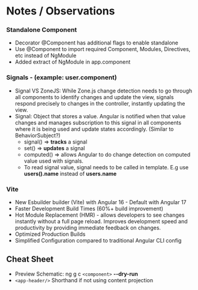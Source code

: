 # Notes / Observations

### Standalone Component
* Decorator @Component has additional flags to enable standalone
* Use @Component to import required Component, Modules, Directives, etc instead of NgModule
* Added extract of NgModule in app.component

### Signals - (example: user.component)
* Signal VS ZoneJS: While Zone.js change detection needs to go through all components to identify changes and update the view, signals respond precisely to changes in the controller, instantly updating the view.
* Signal: Object that stores a value. Angular is notified when that value changes and manages subscription to this signal in all components where it is being used and update states accordingly. (Similar to BehaviorSubject?)
    * signal() => __tracks__ a signal 
    * set() => __updates__ a signal
    * computed() => allows Angular to do change detection on computed value used with signals. 
    * To read signal value, signal needs to be called in template. E.g use __users().name__ instead of __users.name__

### Vite
* New Esbuilder builder (Vite) with Angular 16 - Default with Angular 17
* Faster Development Build Times (60%+ build improvement)
* Hot Module Replacement (HMR) - allows developers to see changes instantly without a full page reload. Improves development speed and productivity by providing immediate feedback on changes.
* Optimized Production Builds
* Simplified Configuration compared to traditional Angular CLI config

## Cheat Sheet
* Preview Schematic: ng g c `<component>` __--dry-run__
* `<app-header/>` Shorthand if not using content projection